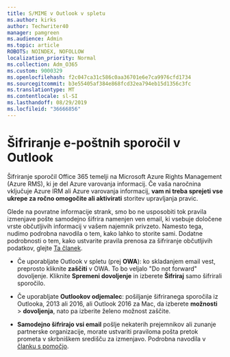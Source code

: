```yaml
---
title: S/MIME v Outlook v spletu
ms.author: kirks
author: Techwriter40
manager: pamgreen
ms.audience: Admin
ms.topic: article
ROBOTS: NOINDEX, NOFOLLOW
localization_priority: Normal
ms.collection: Adm_O365
ms.custom: 9000329
ms.openlocfilehash: f2c047ca31c586c0aa36701e6e7ca9976cfd1734
ms.sourcegitcommit: b3e55405af384e868fcd32ea794eb15d1356c3fc
ms.translationtype: MT
ms.contentlocale: sl-SI
ms.lasthandoff: 08/29/2019
ms.locfileid: "36666856"
---
```

# <a name="encrypt-email-messages-in-outlook"></a>Šifriranje e-poštnih sporočil v Outlook

Šifriranje sporočil Office 365 temelji na Microsoft Azure Rights Management (Azure RMS), ki je del Azure varovanja informacij. Če vaša naročnina vključuje Azure IRM ali Azure varovanja informacij, **vam ni treba sprejeti vse ukrepe za ročno omogočite ali aktivirati** storitev upravljanja pravic.

Glede na povratne informacije strank, smo bo ne usposobiti tok pravila izmenjave pošte samodejno šifrira namenjen ven email, ki vsebuje določene vrste občutljivih informacij v vašem najemnik privzeto. Namesto tega, nudimo podrobna navodila o tem, kako lahko to storite sami. Dodatne podrobnosti o tem, kako ustvarite pravila prenosa za šifriranje občutljivih podatkov, glejte [Ta članek](https://aka.ms/OmeEtr).

- Če uporabljate Outlook v spletu (prej **OWA**): ko skladanjem email vest, preprosto kliknite **zaščiti** v OWA. To bo veljalo "Do not forward" dovoljenje. Kliknite **Spremeni dovoljenje** in izberete **Šifriraj** samo šifrirali sporočilo.

- Če uporabljate **Outlookov odjemalec**: pošiljanje šifriranega sporočila iz Outlooka, 2013 ali 2016, ali Outlook 2016 za Mac, da izberete **možnosti** > **dovoljenja**, nato pa izberite želeno možnost zaščite.

- **Samodejno šifrirajo vsi email** pošlje nekaterih prejemnikov ali zunanje partnerske organizacije, morate ustvariti praviloma pošta pretok prometa v skrbniškem središču za izmenjavo. Podrobna navodila v [članku s pomočjo](https://docs.microsoft.com/office365/securitycompliance/define-mail-flow-rules-to-encrypt-email#create-a-mail-flow-rule-to-encrypt-email-messages-with-the-new-ome-capabilities).

